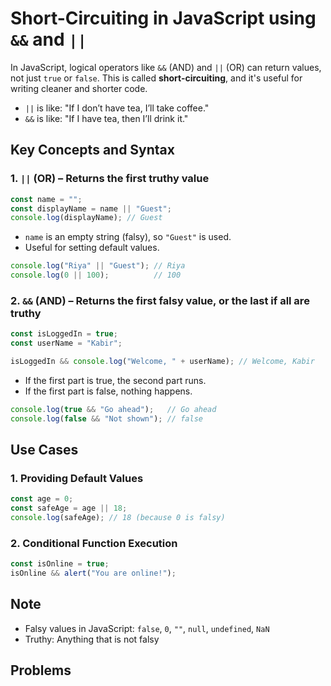 # Short-Circuiting in JavaScript using `&&` and `||`

In JavaScript, logical operators like `&&` (AND) and `||` (OR) can return values, not just `true` or `false`. This is called **short-circuiting**, and it's useful for writing cleaner and shorter code.

* `||` is like: "If I don’t have tea, I’ll take coffee."
* `&&` is like: "If I have tea, then I’ll drink it."

## Key Concepts and Syntax

### 1. `||` (OR) – Returns the first truthy value

```js
const name = "";
const displayName = name || "Guest";
console.log(displayName); // Guest
```

* `name` is an empty string (falsy), so `"Guest"` is used.
* Useful for setting default values.

```js
console.log("Riya" || "Guest"); // Riya
console.log(0 || 100);          // 100
```

### 2. `&&` (AND) – Returns the first falsy value, or the last if all are truthy

```js
const isLoggedIn = true;
const userName = "Kabir";

isLoggedIn && console.log("Welcome, " + userName); // Welcome, Kabir
```

* If the first part is true, the second part runs.
* If the first part is false, nothing happens.

```js
console.log(true && "Go ahead");   // Go ahead
console.log(false && "Not shown"); // false
```

## Use Cases

### 1. Providing Default Values

```js
const age = 0;
const safeAge = age || 18;
console.log(safeAge); // 18 (because 0 is falsy)
```

### 2. Conditional Function Execution

```js
const isOnline = true;
isOnline && alert("You are online!");
```

## Note

* Falsy values in JavaScript: `false`, `0`, `""`, `null`, `undefined`, `NaN`
* Truthy: Anything that is not falsy

## Problems
